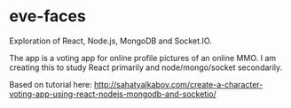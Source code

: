 # eve-faces
Exploration of React, Node.js, MongoDB and Socket.IO.

The app is a voting app for online profile pictures of an online MMO. I am creating this to study React primarily and node/mongo/socket secondarily. 

Based on tutorial here: http://sahatyalkabov.com/create-a-character-voting-app-using-react-nodejs-mongodb-and-socketio/
